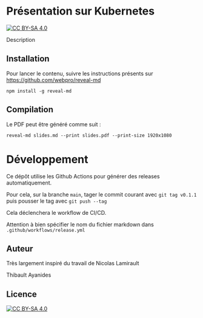 # Présentation sur Kubernetes

[![CC BY-SA 4.0][cc-by-sa-shield]][cc-by-sa]

Description

## Installation

Pour lancer le contenu, suivre les instructions présents sur https://github.com/webpro/reveal-md

```console
npm install -g reveal-md
```

## Compilation


Le PDF peut être généré comme suit :

```console
reveal-md slides.md --print slides.pdf --print-size 1920x1080
```

# Développement

Ce dépôt utilise les Github Actions pour générer des releases automatiquement.

Pour cela, sur la branche `main`, tager le commit courant avec `git tag v0.1.1` puis pousser le tag avec `git push --tag`

Cela déclenchera le workflow de CI/CD.

Attention à bien spécifier le nom du fichier markdown dans `.github/workflows/release.yml`

## Auteur

Très largement inspiré du travail de Nicolas Lamirault

Thibault Ayanides

## Licence

[![CC BY-SA 4.0][cc-by-sa-image]][cc-by-sa]

[cc-by-sa]: http://creativecommons.org/licenses/by-sa/4.0/
[cc-by-sa-image]: https://licensebuttons.net/l/by-sa/4.0/88x31.png
[cc-by-sa-shield]: https://img.shields.io/badge/License-CC%20BY--SA%204.0-lightgrey.svg
